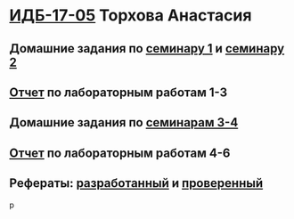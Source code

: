 #  [ИДБ-17-05](https://github.com/stankin/design-part-1/wiki/list-idb-17-05) Торхова Анастасия

## Домашние задания по [семинару 1](https://github.com/stankin/design-part-1/wiki/sem1#Ма..) и [семинару 2](https://github.com/stankin/design-part-1/wiki/sem2#Ма..)

## [Отчет](https://github.com/torkhunok/torkhova.github.io/wiki) по лабораторным работам 1-3

## Домашние задания по [семинарам 3-4]()

## [Отчет]() по лабораторным работам 4-6

## Рефераты: [разработанный](https://github.com/stankin/design-part-1/wiki/exam03-5) и [проверенный](https://github.com/stankin/design-part-1/wiki/exam05-3)

р
